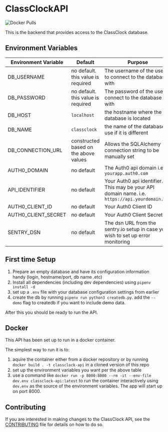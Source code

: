# ClassClockAPI

![Docker Pulls](https://img.shields.io/docker/pulls/moralcode/classclockapi)

This is the backend that provides access to the ClassClock database.

## Environment Variables

| Environment Variable  | Default | Purpose |
| ------------- | ------------- |  ------------- |
| DB_USERNAME  | no default. this value is required  |  The username of the user to connect to the database with  |
| DB_PASSWORD  | no default. this value is required  |  The password of the user to connect to the database with  |
| DB_HOST  | `localhost`  |  the hostname where the database is located  |
| DB_NAME  | `classclock`  |  the name of the database to use if it is different  |
| DB_CONNECTION_URL  |  constructed based on the above values  | Allows the SQLAlchemy connection string to be manually set  |
| AUTH0_DOMAIN   | no default   |  The Auth0 api domain i.e. `yourapp.auth0.com`  |
| API_IDENTIFIER   | no default   |  Your Auth0 api identifier. This may be your API domain name. i.e. `https://api.yourdomain.com` |
| AUTH0_CLIENT_ID   | no default   |  Your Auth0 Client ID  |
| AUTH0_CLIENT_SECRET   | no default   |  Your Auth0 Client Secret   |
| SENTRY_DSN   | no default   |  The dsn URL from the sentry.io setup in case you wish to set up error monitoring   |



## First time Setup

1. Prepare an empty database and have its configuration information handy (login, hostname/port, db name .etc)
2. Install all dependencies (including dev dependencies) using `pipenv install -d`
3. set up a `.env` file with your database configuration settings from earlier 
4. create the db by running `pipenv run python3 createdb.py`. add the `--demo` flag to createdb if you want to include demo data.

After this you should be ready to run the API.

## Docker

This API has been set up to run in a docker container.

The simplest way to run it is to:
1. aquire the container either from a docker repository or by running `docker build . -t classclock-api` in a cloned version of this repo
2. set up the environment variables you want per the above table
3. use a command like `docker run -p 8000:8000 --rm -it --env-file dev.env classclock-api:latest` to run the container interactively using `dev.env` as the source of the environment variables. The app will start up on port 8000.

## Contributing

If you are interested in making changes to the ClassClock API, see the [CONTRIBUTING](./CONTRIBUTING.md) file for details on how to do so. 